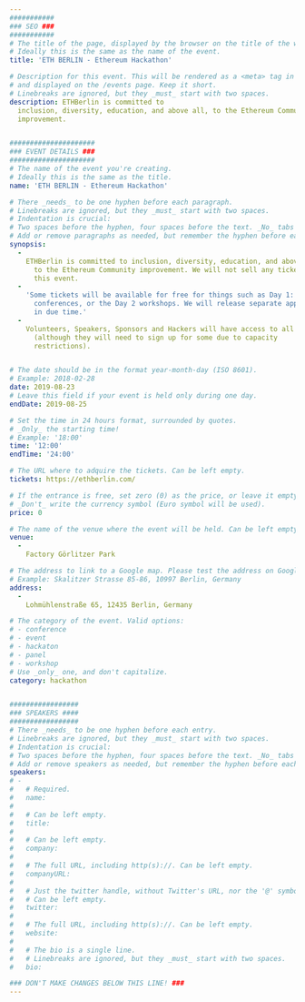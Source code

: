 ```yaml
---
###########
### SEO ###
###########
# The title of the page, displayed by the browser on the title of the window.
# Ideally this is the same as the name of the event.
title: 'ETH BERLIN - Ethereum Hackathon'

# Description for this event. This will be rendered as a <meta> tag in the HTML,
# and displayed on the /events page. Keep it short.
# Linebreaks are ignored, but they _must_ start with two spaces.
description: ETHBerlin is committed to
  inclusion, diversity, education, and above all, to the Ethereum Community
  improvement.


#####################
### EVENT DETAILS ###
#####################
# The name of the event you're creating.
# Ideally this is the same as the title.
name: 'ETH BERLIN - Ethereum Hackathon'

# There _needs_ to be one hyphen before each paragraph.
# Linebreaks are ignored, but they _must_ start with two spaces.
# Indentation is crucial:
# Two spaces before the hyphen, four spaces before the text. _No_ tabs allowed.
# Add or remove paragraphs as needed, but remember the hyphen before each entry.
synopsis:
  -
    ETHBerlin is committed to inclusion, diversity, education, and above all,
      to the Ethereum Community improvement. We will not sell any tickets for
      this event.
  -
    'Some tickets will be available for free for things such as Day 1:
      conferences, or the Day 2 workshops. We will release separate applications
      in due time.'
  -
    Volunteers, Speakers, Sponsors and Hackers will have access to all events
      (although they will need to sign up for some due to capacity
      restrictions).


# The date should be in the format year-month-day (ISO 8601).
# Example: 2018-02-28
date: 2019-08-23
# Leave this field if your event is held only during one day.
endDate: 2019-08-25

# Set the time in 24 hours format, surrounded by quotes.
# _Only_ the starting time!
# Example: '18:00'
time: '12:00'
endTime: '24:00'

# The URL where to adquire the tickets. Can be left empty.
tickets: https://ethberlin.com/

# If the entrance is free, set zero (0) as the price, or leave it empty.
# _Don't_ write the currency symbol (Euro symbol will be used).
price: 0

# The name of the venue where the event will be held. Can be left empty.
venue:
  -
    Factory Görlitzer Park

# The address to link to a Google map. Please test the address on Google Maps.
# Example: Skalitzer Strasse 85-86, 10997 Berlin, Germany
address:
  -
    Lohmühlenstraße 65, 12435 Berlin, Germany

# The category of the event. Valid options:
# - conference
# - event
# - hackaton
# - panel
# - workshop
# Use _only_ one, and don't capitalize.
category: hackathon


#################
### SPEAKERS ####
#################
# There _needs_ to be one hyphen before each entry.
# Linebreaks are ignored, but they _must_ start with two spaces.
# Indentation is crucial:
# Two spaces before the hyphen, four spaces before the text. _No_ tabs allowed.
# Add or remove speakers as needed, but remember the hyphen before each entry.
speakers:
# -
#   # Required.
#   name:
#
#   # Can be left empty.
#   title:
#
#   # Can be left empty.
#   company:
#
#   # The full URL, including http(s)://. Can be left empty.
#   companyURL:
#
#   # Just the twitter handle, without Twitter's URL, nor the '@' symbol.
#   # Can be left empty.
#   twitter:
#
#   # The full URL, including http(s)://. Can be left empty.
#   website:
#
#   # The bio is a single line.
#   # Linebreaks are ignored, but they _must_ start with two spaces.
#   bio:

### DON'T MAKE CHANGES BELOW THIS LINE! ###
---
```

<!-- ### DON'T MAKE CHANGES BELOW THIS LINE! ### -->

<Event-Content/>
